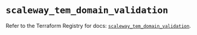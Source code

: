 # `scaleway_tem_domain_validation`

Refer to the Terraform Registry for docs: [`scaleway_tem_domain_validation`](https://registry.terraform.io/providers/scaleway/scaleway/2.59.0/docs/resources/tem_domain_validation).
